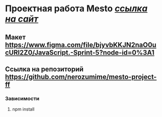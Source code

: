 # Проектная работа Mesto [***ссылка на сайт***](https://nerozumime.github.io/mesto-project-ff/)
## Макет https://www.figma.com/file/bjyvbKKJN2naO0ucURl2Z0/JavaScript.-Sprint-5?node-id=0%3A1
## Сcылка на репозиторий https://github.com/nerozumime/mesto-project-ff



### Зависимости

1. npm install 
